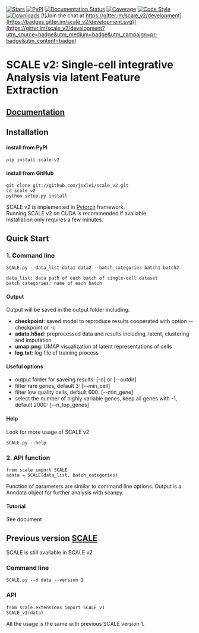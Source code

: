 [![Stars](https://img.shields.io/github/stars/jsxlei/SCALE_v2?logo=GitHub&color=yellow)](https://github.com/jsxlei/scale_v2/stargazers)
[![PyPI](https://img.shields.io/pypi/v/scale-v2.svg)](https://pypi.org/project/scale-v2)
[![Documentation Status](https://readthedocs.org/projects/scale-v2/badge/?version=latest)](https://scale_v2.readthedocs.io/en/stable/?badge=stable)
[![Coverage](https://codecov.io/gh/jsxlei/scale_v2/branch/master/graph/badge.svg)](https://codecov.io/gh/jsxlei/scale_v2)
[![Code
Style](https://img.shields.io/badge/code%20style-black-000000.svg)](https://github.com/python/black)
[![Downloads](https://pepy.tech/badge/scale_v2)](https://pepy.tech/project/scale_v2)
[![Join the chat at https://gitter.im/scale_v2/development](https://badges.gitter.im/scale_v2/development.svg)](https://gitter.im/scale_v2/development?utm_source=badge&utm_medium=badge&utm_campaign=pr-badge&utm_content=badge)
# SCALE v2: Single-cell integrative Analysis via latent Feature Extraction 

## [Documentation](https://scale-v2.readthedocs.io/en/latest/index.html) 

## Installation  	
#### install from PyPI

    pip install scale-v2
    
#### install from GitHub

	git clone git://github.com/jsxlei/scale_v2.git
	cd scale_v2
	python setup.py install
    
SCALE v2 is implemented in [Pytorch](https://pytorch.org/) framework.  
Running SCALE v2 on CUDA is recommended if available.   
Installation only requires a few minutes.  

## Quick Start


### 1. Command line

    SCALE.py --data_list data1 data2 --batch_categories batch1 batch2 
    
    data_list: data path of each batch of single-cell dataset
    batch_categories: name of each batch
    

#### Output
Output will be saved in the output folder including:
* **checkpoint**:  saved model to reproduce results cooperated with option --checkpoint or -c
* **adata.h5ad**:  preprocessed data and results including, latent, clustering and imputation
* **umap.png**:  UMAP visualization of latent representations of cells 
* **log.txt**:  log file of training process

     
#### Useful options  
* output folder for saveing results: [-o] or [--outdir] 
* filter rare genes, default 3: [--min_cell]
* filter low quality cells, default 600: [--min_gene]  
* select the number of highly variable genes, keep all genes with -1, default 2000: [--n_top_genes]
	
    
#### Help
Look for more usage of SCALE v2

	SCALE.py --help 
    
    
### 2. API function

    from scale import SCALE
    adata = SCALE(data_list, batch_categories)
    
Function of parameters are similar to command line options.
Output is a Anndata object for further analysis with scanpy.
    
#### Tutorial

See document 


## Previous version [SCALE](https://github.com/jsxlei/SCALE)

SCALE is still available in SCALE v2

### Command line

    SCALE.py --d data --version 1
    
### API

    from scale.extensions import SCALE_v1
    SCALE_v1(data)
    
    
All the usage is the same with previous SCALE version 1.
